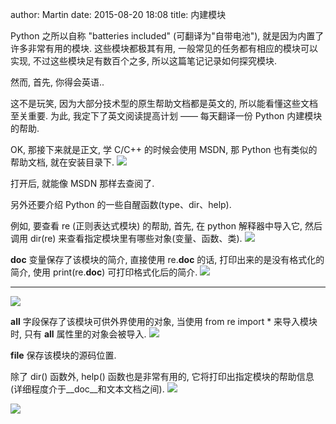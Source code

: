 author: Martin
date: 2015-08-20 18:08
title: 内建模块

Python 之所以自称 "batteries included" (可翻译为"自带电池"), 就是因为内置了许多非常有用的模块.
这些模块都极其有用, 一般常见的任务都有相应的模块可以实现, 不过这些模块足有数百个之多, 所以这篇笔记记录如何探究模块.

然而, 首先, 你得会英语..

这不是玩笑, 因为大部分技术型的原生帮助文档都是英文的, 所以能看懂这些文档至关重要.
为此, 我定下了英文阅读提高计划 —— 每天翻译一份 Python 内建模块的帮助.

OK, 那接下来就是正文, 学 C/C++ 的时候会使用 MSDN, 那 Python 也有类似的帮助文档, 就在安装目录下.
![](http://i58.tinypic.com/r0vxaw.jpg)

打开后, 就能像 MSDN 那样去查阅了.

另外还要介绍 Python 的一些自醒函数(type、dir、help).

例如, 要查看 re (正则表达式模块) 的帮助, 首先, 在 python 解释器中导入它, 然后调用 dir(re) 来查看指定模块里有哪些对象(变量、函数、类).
![](http://i60.tinypic.com/binls.jpg)

__doc__ 变量保存了该模块的简介, 直接使用 re.__doc__ 的话, 打印出来的是没有格式化的简介, 使用 print(re.__doc__) 可打印格式化后的简介.
![](http://i57.tinypic.com/a3dzsx.jpg)

* * *



![](http://i57.tinypic.com/258niiu.jpg)

__all__ 字段保存了该模块可供外界使用的对象, 当使用 from re import * 来导入模块时, 只有 __all__ 属性里的对象会被导入.
![](http://i58.tinypic.com/aufii8.jpg)

__file__ 保存该模块的源码位置.

除了 dir() 函数外, help() 函数也是非常有用的, 它将打印出指定模块的帮助信息(详细程度介于__doc__和文本文档之间).
![](http://i57.tinypic.com/34nh7wi.jpg)

![](http://i61.tinypic.com/j6hkb4.jpg)
